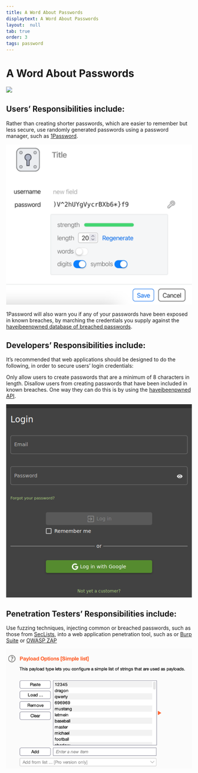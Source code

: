 ```yaml
---
title: A Word About Passwords
displaytext: A Word About Passwords
layout:  null
tab: true
order: 3
tags: password
---
```

# A Word About Passwords

![](https://imgur.com/a/WdR0glp)

## Users’ Responsibilities include:

Rather than creating shorter passwords, which are easier to remember but less secure, use randomly generated passwords using a password manager, such as [1Password](https://1password.com/).

![](/1Password_Randomly_Generated_Password.png)

1Password will also warn you if any of your passwords have been exposed in known breaches, by marching the credentials you supply against the [haveibeenpwned database of breached passwords](https://haveibeenpwned.com/Passwords).



## Developers’ Responsibilities include:

It’s recommended that web applications should be designed to do the following, in order to secure users’ login credentials:

Only allow users to create passwords that are a minimum of 8 characters in length. 
Disallow users from creating passwords that have been included in known breaches.
One way they can do this is by using the [haveibeenpwned API](https://haveibeenpwned.com/API/v3).

![](/juice-shop-login.png)



## Penetration Testers’ Responsibilities include:

Use fuzzing techniques, injecting common or breached passwords, such as those from [SecLists](https://github.com/danielmiessler/SecLists), into a web application penetration tool, such as or [Burp Suite](https://portswigger.net/burp/documentation/desktop/tools/intruder) or  [OWASP ZAP](https://www.zaproxy.org/docs/desktop/addons/fuzzer) 

![](/seclists-leaked-or-common-passwords.png)
